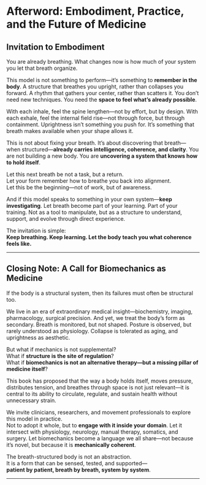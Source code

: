 # **Afterword: Embodiment, Practice, and the Future of Medicine**

## **Invitation to Embodiment**

You are already breathing. What changes now is how much of your system you let that breath organize.

This model is not something to perform—it’s something to **remember in the body**. A structure that breathes you upright, rather than collapses you forward. A rhythm that gathers your center, rather than scatters it. You don’t need new techniques. You need the **space to feel what’s already possible**.

With each inhale, feel the spine lengthen—not by effort, but by design. With each exhale, feel the internal field rise—not through force, but through containment. Uprightness isn’t something you push for. It’s something that breath makes available when your shape allows it.

This is not about fixing your breath. It’s about discovering that breath—when structured—**already carries intelligence, coherence, and clarity**. You are not building a new body. You are **uncovering a system that knows how to hold itself**.

Let this next breath be not a task, but a return.\
Let your form remember how to breathe you back into alignment.\
Let this be the beginning—not of work, but of awareness.

And if this model speaks to something in your own system—**keep investigating**. Let breath become part of your learning. Part of your training. Not as a tool to manipulate, but as a structure to understand, support, and evolve through direct experience.

The invitation is simple:\
**Keep breathing. Keep learning. Let the body teach you what coherence feels like.**

***

## **Closing Note: A Call for Biomechanics as Medicine**

If the body is a structural system, then its failures must often be structural too.

We live in an era of extraordinary medical insight—biochemistry, imaging, pharmacology, surgical precision. And yet, we treat the body’s form as secondary. Breath is monitored, but not shaped. Posture is observed, but rarely understood as physiology. Collapse is tolerated as aging, and uprightness as aesthetic.

But what if mechanics is not supplemental?\
What if **structure is the site of regulation**?\
What if **biomechanics is not an alternative therapy—but a missing pillar of medicine itself**?

This book has proposed that the way a body holds itself, moves pressure, distributes tension, and breathes through space is not just relevant—it is central to its ability to circulate, regulate, and sustain health without unnecessary strain.

We invite clinicians, researchers, and movement professionals to explore this model in practice.\
Not to adopt it whole, but to **engage with it inside your domain**. Let it intersect with physiology, neurology, manual therapy, somatics, and surgery. Let biomechanics become a language we all share—not because it’s novel, but because it is **mechanically coherent**.

The breath-structured body is not an abstraction.\
It is a form that can be sensed, tested, and supported—\
**patient by patient, breath by breath, system by system**.

***
